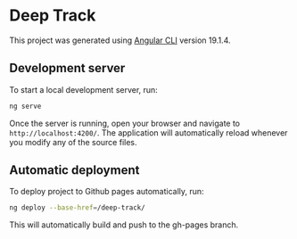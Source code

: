 # Deep Track

This project was generated using [Angular CLI](https://github.com/angular/angular-cli) version 19.1.4.

## Development server

To start a local development server, run:

```bash
ng serve
```

Once the server is running, open your browser and navigate to `http://localhost:4200/`. The application will automatically reload whenever you modify any of the source files.

## Automatic deployment

To deploy project to Github pages automatically, run:

```bash
ng deploy --base-href=/deep-track/
```

This will automatically build and push to the gh-pages branch.
